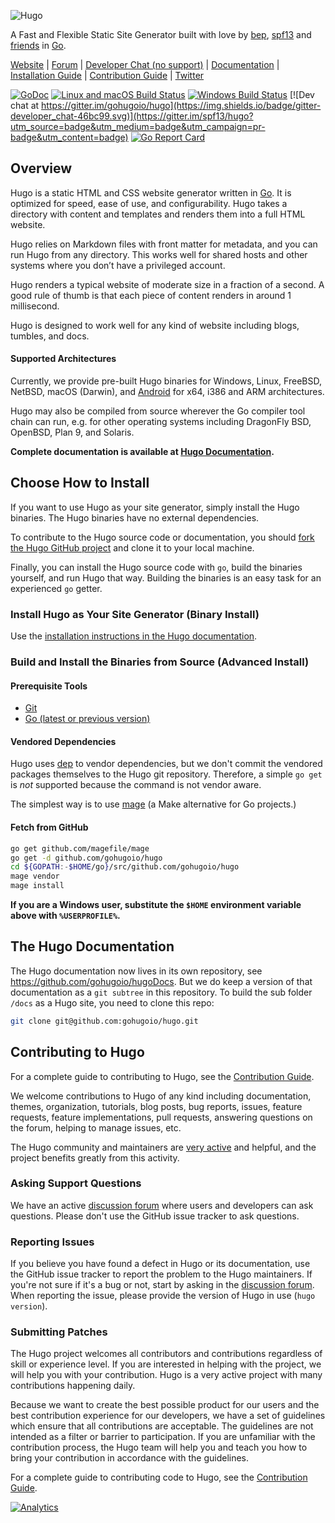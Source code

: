 ![Hugo](https://raw.githubusercontent.com/gohugoio/hugoDocs/master/static/img/hugo-logo.png)

A Fast and Flexible Static Site Generator built with love by [bep](https://github.com/bep), [spf13](http://spf13.com/) and [friends](https://github.com/gohugoio/hugo/graphs/contributors) in [Go][].

[Website](https://gohugo.io) |
[Forum](https://discourse.gohugo.io) |
[Developer Chat (no support)](https://gitter.im/gohugoio/hugo) |
[Documentation](https://gohugo.io/overview/introduction/) |
[Installation Guide](https://gohugo.io/overview/installing/) |
[Contribution Guide](CONTRIBUTING.md) |
[Twitter](https://twitter.com/gohugoio)

[![GoDoc](https://godoc.org/github.com/gohugoio/hugo?status.svg)](https://godoc.org/github.com/gohugoio/hugo)
[![Linux and macOS Build Status](https://api.travis-ci.org/gohugoio/hugo.svg?branch=master&label=Linux+and+macOS+build "Linux and macOS Build Status")](https://travis-ci.org/gohugoio/hugo)
[![Windows Build Status](https://ci.appveyor.com/api/projects/status/a5mr220vsd091kua?svg=true&label=Windows+build "Windows Build Status")](https://ci.appveyor.com/project/bep/hugo/branch/master)
[![Dev chat at https://gitter.im/gohugoio/hugo](https://img.shields.io/badge/gitter-developer_chat-46bc99.svg)](https://gitter.im/spf13/hugo?utm_source=badge&utm_medium=badge&utm_campaign=pr-badge&utm_content=badge)
[![Go Report Card](https://goreportcard.com/badge/github.com/gohugoio/hugo)](https://goreportcard.com/report/github.com/gohugoio/hugo)

## Overview

Hugo is a static HTML and CSS website generator written in [Go][].
It is optimized for speed, ease of use, and configurability.
Hugo takes a directory with content and templates and renders them into a full HTML website.

Hugo relies on Markdown files with front matter for metadata, and you can run Hugo from any directory.
This works well for shared hosts and other systems where you don’t have a privileged account.

Hugo renders a typical website of moderate size in a fraction of a second.
A good rule of thumb is that each piece of content renders in around 1 millisecond.

Hugo is designed to work well for any kind of website including blogs, tumbles, and docs.

#### Supported Architectures

Currently, we provide pre-built Hugo binaries for Windows, Linux, FreeBSD, NetBSD, macOS (Darwin), and [Android](https://gist.github.com/bep/a0d8a26cf6b4f8bc992729b8e50b480b) for x64, i386 and ARM architectures.

Hugo may also be compiled from source wherever the Go compiler tool chain can run, e.g. for other operating systems including DragonFly BSD, OpenBSD, Plan 9, and Solaris.

**Complete documentation is available at [Hugo Documentation][].**

## Choose How to Install

If you want to use Hugo as your site generator, simply install the Hugo binaries.
The Hugo binaries have no external dependencies.

To contribute to the Hugo source code or documentation, you should [fork the Hugo GitHub project](https://github.com/gohugoio/hugo#fork-destination-box) and clone it to your local machine.

Finally, you can install the Hugo source code with `go`, build the binaries yourself, and run Hugo that way.
Building the binaries is an easy task for an experienced `go` getter.

### Install Hugo as Your Site Generator (Binary Install)

Use the [installation instructions in the Hugo documentation](https://gohugo.io/overview/installing/).

### Build and Install the Binaries from Source (Advanced Install)

#### Prerequisite Tools

* [Git](https://git-scm.com/)
* [Go (latest or previous version)](https://golang.org/dl/)

#### Vendored Dependencies

Hugo uses [dep](https://github.com/golang/dep) to vendor dependencies, but we don't commit the vendored packages themselves to the Hugo git repository. Therefore, a simple `go get` is _not_ supported because the command is not vendor aware.

The simplest way is to use [mage](https://github.com/magefile/mage) (a Make alternative for Go projects.)

#### Fetch from GitHub

```bash
go get github.com/magefile/mage
go get -d github.com/gohugoio/hugo
cd ${GOPATH:-$HOME/go}/src/github.com/gohugoio/hugo
mage vendor
mage install
```

**If you are a Windows user, substitute the `$HOME` environment variable above with `%USERPROFILE%`.**
	
## The Hugo Documentation

The Hugo documentation now lives in its own repository, see https://github.com/gohugoio/hugoDocs. But we do keep a version of that documentation as a `git subtree` in this repository. To build the sub folder `/docs` as a Hugo site, you need to clone this repo:

```bash
git clone git@github.com:gohugoio/hugo.git
```
## Contributing to Hugo

For a complete guide to contributing to Hugo, see the [Contribution Guide](CONTRIBUTING.md).

We welcome contributions to Hugo of any kind including documentation, themes,
organization, tutorials, blog posts, bug reports, issues, feature requests,
feature implementations, pull requests, answering questions on the forum,
helping to manage issues, etc.

The Hugo community and maintainers are [very active](https://github.com/gohugoio/hugo/pulse/monthly) and helpful, and the project benefits greatly from this activity.

### Asking Support Questions

We have an active [discussion forum](https://discourse.gohugo.io) where users and developers can ask questions.
Please don't use the GitHub issue tracker to ask questions.

### Reporting Issues

If you believe you have found a defect in Hugo or its documentation, use
the GitHub issue tracker to report the problem to the Hugo maintainers.
If you're not sure if it's a bug or not, start by asking in the [discussion forum](https://discourse.gohugo.io).
When reporting the issue, please provide the version of Hugo in use (`hugo version`).

### Submitting Patches

The Hugo project welcomes all contributors and contributions regardless of skill or experience level.
If you are interested in helping with the project, we will help you with your contribution.
Hugo is a very active project with many contributions happening daily.

Because we want to create the best possible product for our users and the best contribution experience for our developers,
we have a set of guidelines which ensure that all contributions are acceptable.
The guidelines are not intended as a filter or barrier to participation.
If you are unfamiliar with the contribution process, the Hugo team will help you and teach you how to bring your contribution in accordance with the guidelines.

For a complete guide to contributing code to Hugo, see the [Contribution Guide](CONTRIBUTING.md).

[![Analytics](https://ga-beacon.appspot.com/UA-7131036-6/hugo/readme)](https://github.com/igrigorik/ga-beacon)

[Go]: https://golang.org/
[Hugo Documentation]: https://gohugo.io/overview/introduction/
